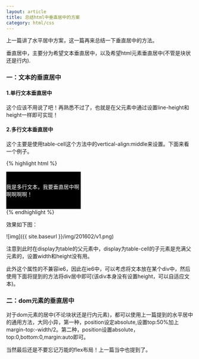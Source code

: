```yaml
---
layout: article
title: 总结html中垂直居中的方案
category: html/css
---
```

上一篇讲了水平居中方案，这一篇再来总结一下垂直居中的方法。<!--more-->

垂直居中，主要分为希望文本垂直居中，以及希望html元素垂直居中(不管是块状还是行内).

### 一：文本的垂直居中

####  1.单行文本垂直居中

这个应该不用说了吧！再熟悉不过了，也就是在父元素中通过设置line-height和height一样即可实现！

####  2.多行文本垂直居中

这个主要是使用table-cell这个方法中的vertical-align:middle来设置。下面来看一个例子。

{% highlight html %}
<!DOCTYPE html>
<html lang="en">
<head>
    <meta charset="UTF-8">
    <title>test</title>
<style>
    .out{
        height:100px;
        width:200px;
        background-color:red;
        display:table;
    }
    .in{
        background-color:black;
        color:white;
        display:table-cell;
        vertical-align:middle;
    }
</style>
</head>
<body>
    <div class='out'>
        <div class='in'>我是多行文本，我要垂直居中啊啊啊啊啊！</div>
    </div>
</body>
</html>
{% endhighlight %}

效果如下图：

![img]({{ site.baseurl }}/img/201602/v1.png)

注意到此时在display为table的父元素中，display为table-cell的子元素是充满父元素的，设置width和height没有用。

此外这个属性的不兼容ie6，因此在ie6中，可以考虑将文本放在某个div中，然后使用下面将提到的方法将div居中即可(该div本身没有设置height，可以自适应文本)。

### 二：dom元素的垂直居中

对于dom元素的居中(不论块状还是行内元素)，都可以使用上一篇提到的水平居中的通用方法，大同小异，第一种，position设定absolute,设置top:50%加上margin-top:-width/2。第二种，position设置absolute，top:0,bottom:0,margin:auto即可。

当然最后还是不要忘记万能的flex布局！上一篇当中也提到了。
